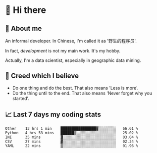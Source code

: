 # 👋 Hi there

## :speech_balloon: About me

An informal developer. In Chinese, I'm called it as '野生的程序员'.

In fact, _development_ is not my main work. It's my hobby.

Actually, I'm a data scientist, especially in geographic data mining.

## :see_no_evil: Creed which I believe

- Do one thing and do the best. That also means 'Less is more'.
- Do the thing until to the end. That also means 'Never forget why you started'.

## :chart_with_upwards_trend: Last 7 days my coding stats

<!--START_SECTION:waka-->
```text
Other    13 hrs 1 min    ████████████████▓░░░░░░░░   66.61 % 
Python   4 hrs 53 mins   ██████▒░░░░░░░░░░░░░░░░░░   25.02 % 
INI      35 mins         ▓░░░░░░░░░░░░░░░░░░░░░░░░   03.04 % 
CSV      27 mins         ▓░░░░░░░░░░░░░░░░░░░░░░░░   02.34 % 
YAML     22 mins         ▒░░░░░░░░░░░░░░░░░░░░░░░░   01.96 % 
```
<!--END_SECTION:waka-->
